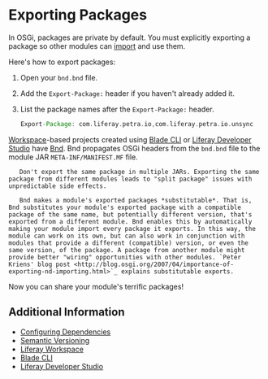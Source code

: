 # Exporting Packages

In OSGi, packages are private by default. You must explicitly exporting a package so other modules can [import](./importing-packages.md) and use them.

Here's how to export packages:

1. Open your `bnd.bnd` file.

1. Add the `Export-Package:` header if you haven't already added it.

1. List the package names after the `Export-Package:` header.

    ```groovy
    Export-Package: com.liferay.petra.io,com.liferay.petra.io.unsync
    ```

[Workspace](../../developing-applications/tooling/liferay-workspace/what-is-liferay-workspace.md)-based projects created using [Blade CLI](../../developing-applications/tooling/blade-cli/generating-projects-with-blade-cli.md) or [Liferay Developer Studio](../../developing-applications/tooling/developer-studio.md) have [Bnd](http://bnd.bndtools.org/). Bnd propagates OSGi headers from the `bnd.bnd` file to the module JAR `META-INF/MANIFEST.MF` file.

```important::
   Don't export the same package in multiple JARs. Exporting the same package from different modules leads to "split package" issues with unpredictable side effects.
```

```note::
   Bnd makes a module's exported packages *substitutable*. That is, Bnd substitutes your module's exported package with a compatible package of the same name, but potentially different version, that's exported from a different module. Bnd enables this by automatically making your module import every package it exports. In this way, the module can work on its own, but can also work in conjunction with modules that provide a different (compatible) version, or even the same version, of the package. A package from another module might provide better "wiring" opportunities with other modules. `Peter Kriens' blog post <http://blog.osgi.org/2007/04/importance-of-exporting-nd-importing.html>`_ explains substitutable exports.
```

Now you can share your module's terrific packages!

## Additional Information

* [Configuring Dependencies](./configuring-dependencies.md)
* [Semantic Versioning](./semantic-versioning.md)
* [Liferay Workspace](../../developing-applications/tooling/liferay-workspace/what-is-liferay-workspace.md)
* [Blade CLI](../../developing-applications/tooling/blade-cli/generating-projects-with-blade-cli.md)
* [Liferay Developer Studio](../../developing-applications/tooling/developer-studio.md)
